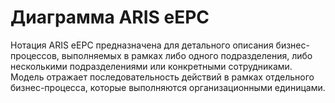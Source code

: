 # Диаграмма ARIS eEPC
Нотация ARIS eEPC предназначена для детального описания бизнес-процессов, выполняемых в рамках либо одного подразделения, либо несколькими подразделениями или конкретными сотрудниками. Модель отражает последовательность действий в рамках отдельного бизнес-процесса, которые выполняются организационными единицами.
